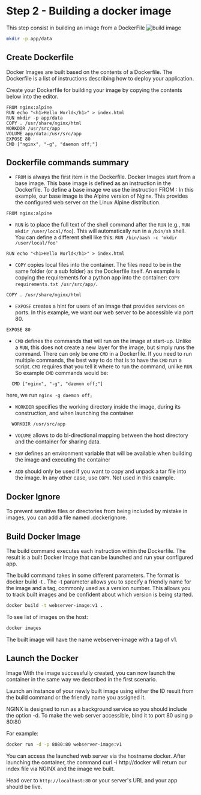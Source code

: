 # Step 2 - Building a docker image

This step consist in building an image from a DockerFile
![build image](https://lh3.googleusercontent.com/Ttoe47901knaIqMilsBuqoaCfuzkdfCPrR4PrctkuFWHvPEdunXP3lm_d8wUi5Y8M-ooOYlMCd6CmDoj6qyISxzSNk8NkYPtijHY2ZOIQEnecvvpxUj5Ot0vNCpfQW2g9LTdafgL28LeTMKI0AJb5AkFBwYD7JT82p6uTbaK3jJGwtkJub5N9HRe4rMhb7r6QoKFEsbAr2aVCOOA3-XQeTatRvJHPsiVJmOc-5MYwwjHBqhcLr-ohEXBwJraQPpax3uPaXvgoP19k_c88AUSqAztuIfW3_2I05hMxu1rVoeZVySml4kwoxGQeF5PfaRb2-gRnHzesg6QjyhIzMcdtj-HSfPhopLmbD3kqom48KXNqWjAOcFlbq0L-fiO0rWabmyUtRwRain2JGtPfVSPseB0c7WgM5Q7qyx8l9DDvoUzwqz3PHt4pzX_lppzokWt5VceRdH--riJTnXeTsvg65Q2nggo3C45kwC5vy8xZPRyMVTH-D_ctkBZwi0ivdsHLhzqTWgEJZ2MXyvjzaQWL2XxK70E3RYWu65HzvRGFbjM9rd-CtULXGuPLrgbyMh27R6KVhzRVxJB8aM_mfM_oepb8knGCKZ3BB05Xc0d-n-aCQG5qV3T_iVLBHP4k947qYV_88nrDE92_-eCeZtuzuMl=w1005-h444-no)

```bash
mkdir -p app/data
```


## Create Dockerfile
Docker Images are built based on the contents of a Dockerfile. The Dockerfile is a list of instructions describing how to deploy your application.

Create your Dockerfile for building your image by copying the contents below into the editor.

```
FROM nginx:alpine
RUN echo "<h1>Hello World</h1>" > index.html
RUN mkdir -p app/data
COPY . /usr/share/nginx/html
WORKDIR /usr/src/app
VOLUME app/data:/usr/src/app 
EXPOSE 80
CMD ["nginx", "-g", "daemon off;"]
```

## Dockerfile commands summary

* `FROM` is always the first item in the Dockerfile. Docker Images start from a base image. This base image is defined as an instruction in the Dockerfile. 
To define a base image we use the instruction FROM <image-name>:<tag>
In this example, our base image is the Alpine version of Nginx. This provides the configured web server on the Linux Alpine distribution.
```docker
FROM nginx:alpine
```

* `RUN`  is to place the full text of the shell command after the `RUN` (e.g., `RUN mkdir /user/local/foo`). This will automatically run in a `/bin/sh` shell. You can define a different shell like this: `RUN /bin/bash -c 'mkdir /user/local/foo'`
```docker
RUN echo "<h1>Hello World</h1>" > index.html
```

* `COPY` copies local files into the container. The files need to be in the same folder (or a sub folder) as the Dockerfile itself. An example is copying the requirements for a python app into the container: `COPY requirements.txt /usr/src/app/`.
```docker
COPY . /usr/share/nginx/html
```

* `EXPOSE` creates a hint for users of an image that provides services on ports.
In this example,  we want our web server to be accessible via port 80.
```docker
EXPOSE 80
```

* `CMD` defines the commands that will run on the image at start-up. Unlike a `RUN`, this does not create a new layer for the image, but simply runs the command. There can only be one `CMD` in a Dockerfile. If you need to run multiple commands, the best way to do that is to have the `CMD` run a script. `CMD` requires that you tell it where to run the command, unlike `RUN`. So example `CMD` commands would be:
```docker
  CMD ["nginx", "-g", "daemon off;"]
```
here, we run `nginx -g daemon off;`

* `WORKDIR` specifies the working directory inside the image, during its construction, and when launching the
container
```docker
  WORKDIR /usr/src/app
```

* `VOLUME` allows to do bi-directional mapping between the host directory and the container for sharing data.

* `ENV` defines an environment variable that will be available when building the image and executing the
container

* `ADD` should only be used if you want to copy and unpack a tar file into the image. In any other case, use `COPY`.
Not used in this example.


## Docker Ignore
To prevent sensitive files or directories from being included by mistake in images, you can add a file named .dockerignore.

 
## Build Docker Image
The build command executes each instruction within the Dockerfile. The result is a built Docker Image that can be launched and run your configured app.

The build command takes in some different parameters. The format is docker build -t <build-directory>. The -t parameter allows you to specify a friendly name for the image and a tag, commonly used as a version number. This allows you to track built images and be confident about which version is being started.

```bash
docker build -t webserver-image:v1 .
````

To see list of images on the host:
```bash
docker images
```

The built image will have the name webserver-image with a tag of v1.


## Launch the Docker 
Image
With the image successfully created, you can now launch the container in the same way we described in the first scenario.

Launch an instance of your newly built image using either the ID result from the build command or the friendly name you assigned it.

NGINX is designed to run as a background service so you should include the option -d. To make the web server accessible, bind it to port 80 using p 80:80

For example:

```bash
docker run -d -p 8080:80 webserver-image:v1
```

You can access the launched web server via the hostname docker. After launching the container, the command curl -i http://docker will return our index file via NGINX and the image we built.


Head over to `http://localhost:80` or your server's URL and your app should be live.
